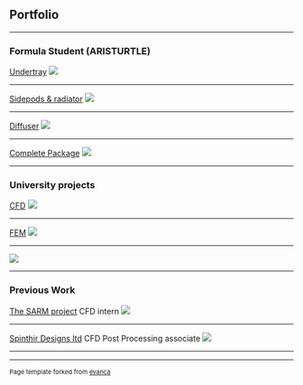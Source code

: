 ## Portfolio

---

### Formula Student (ARISTURTLE)

[Undertray](/sample_page)
<img src="images/dummy_thumbnail.jpg?raw=true"/>

---
[Sidepods & radiator](/pdf/sample_presentation.pdf)
<img src="images/dummy_thumbnail.jpg?raw=true"/>

---
[Diffuser](http://example.com/)
<img src="images/dummy_thumbnail.jpg?raw=true"/>

---
[Complete Package](http://example.com/)
<img src="images/dummy_thumbnail.jpg?raw=true"/>

---

### University projects

[CFD](http://example.com/)
<img src="images/dummy_thumbnail.jpg?raw=true"/>

---
[FEM](http://example.com/)
<img src="images/dummy_thumbnail.jpg?raw=true"/>

---
[](http://example.com/)
<img src="images/dummy_thumbnail.jpg?raw=true"/>

---

### Previous Work

[The SARM project](http://example.com/)
CFD intern
<img src="images/dummy_thumbnail.jpg?raw=true"/>

---
[Spinthir Designs ltd](http://example.com/)
CFD Post Processing associate 
<img src="images/dummy_thumbnail.jpg?raw=true"/>

<!-- - [Trial 2](http://example.com/)
- [Project 2 Title](http://example.com/)
- [Project 3 Title](http://example.com/)
- [Project 4 Title](http://example.com/)
- [Project 5 Title](http://example.com/)
 -->
---




---
<p style="font-size:11px">Page template forked from <a href="https://github.com/evanca/quick-portfolio">evanca</a></p>
<!-- Remove above link if you don't want to attibute -->
